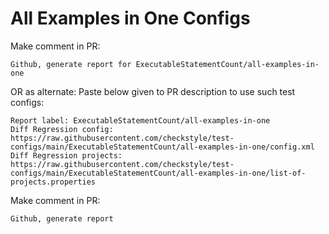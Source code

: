 # All Examples in One Configs
Make comment in PR:
```
Github, generate report for ExecutableStatementCount/all-examples-in-one
```
OR as alternate:
Paste below given to PR description to use such test configs:
```
Report label: ExecutableStatementCount/all-examples-in-one
Diff Regression config: https://raw.githubusercontent.com/checkstyle/test-configs/main/ExecutableStatementCount/all-examples-in-one/config.xml
Diff Regression projects: https://raw.githubusercontent.com/checkstyle/test-configs/main/ExecutableStatementCount/all-examples-in-one/list-of-projects.properties
```
Make comment in PR:
```
Github, generate report
```
